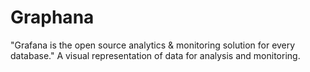 # Graphana
"Grafana is the open source analytics & monitoring solution for every database." A visual representation of data for analysis and monitoring.